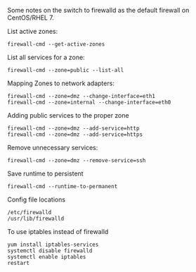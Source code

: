 Some notes on the switch to firewalld as the default firewall on CentOS/RHEL 7.

List active zones:
```
firewall-cmd --get-active-zones
```

List all services for a zone:
```
firewall-cmd --zone=public --list-all
```

Mapping Zones to network adapters:
```
firewall-cmd --zone=dmz --change-interface=eth1
firewall-cmd --zone=internal --change-interface=eth0
```

Adding public services to the proper zone
```
firewall-cmd --zone=dmz --add-service=http
firewall-cmd --zone=dmz --add-service=https
```

Remove unnecessary services:
```
firewall-cmd --zone=dmz --remove-service=ssh
```

Save runtime to persistent
```
firewall-cmd --runtime-to-permanent
```


Config file locations
```
/etc/firewalld
/usr/lib/firewalld
```

To use iptables instead of firewalld

```
yum install iptables-services
systemctl disable firewalld
systemctl enable iptables
restart
```
